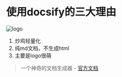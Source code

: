 # 使用docsify的三大理由

![logo](https://docsify.js.org/_media/icon.svg)

 1. 炒鸡轻量化
 2. 纯md文档，不生成html
 3. 主要是logo很萌

> 一个神奇的文档生成器 - [官方文档](https://docsify.js.org)